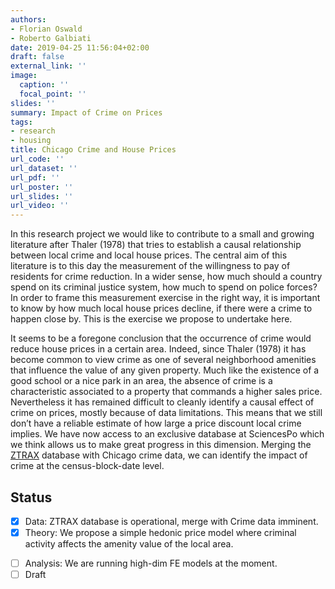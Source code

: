 ```yaml
---
authors:
- Florian Oswald
- Roberto Galbiati
date: 2019-04-25 11:56:04+02:00
draft: false
external_link: ''
image:
  caption: ''
  focal_point: ''
slides: ''
summary: Impact of Crime on Prices
tags:
- research
- housing
title: Chicago Crime and House Prices
url_code: ''
url_dataset: ''
url_pdf: ''
url_poster: ''
url_slides: ''
url_video: ''
---
```

In this research project we would like to contribute to a small and growing literature after Thaler (1978) that tries to establish a causal relationship between local crime and local house prices. The central aim of this literature is to this day the measurement of the willingness to pay of residents for crime reduction. In a wider sense, how much should a country spend on its criminal justice system, how much to spend on police forces? In order to frame this measurement exercise in the right way, it is important to know by how much local house prices decline, if there were a crime to happen close by. This is the exercise we propose to undertake here.

It seems to be a foregone conclusion that the occurrence of crime would reduce house prices in a certain area. Indeed, since Thaler (1978) it has become common to view crime as one of several neighborhood amenities that influence the value of any given property. Much like the existence of a good school or a nice park in an area, the absence of crime is a characteristic associated to a property that commands a higher sales price. Nevertheless it has remained difficult to cleanly identify a causal effect of crime on prices, mostly because of data limitations. This means that we still don’t have a reliable estimate of how large a price discount local crime implies. We have now access to an exclusive database at SciencesPo which we think allows us to make great progress in this dimension. Merging the [ZTRAX](/projects/ZTRAX) database with Chicago crime data, we can identify the impact of crime at the census-block-date level.

## Status

* [x] Data: ZTRAX database is operational, merge with Crime data imminent.
* [x] Theory: We propose a simple hedonic price model where criminal activity affects the amenity value of the local area. 
- [ ] Analysis: We are running high-dim FE models at the moment.
- [ ] Draft
